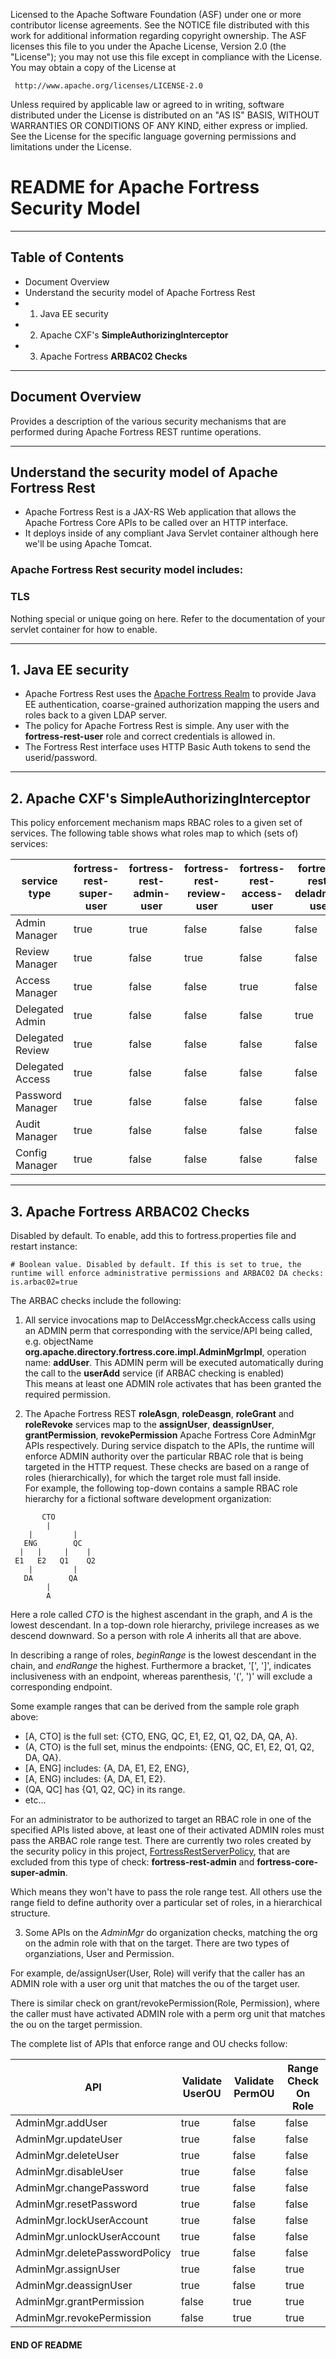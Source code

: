    Licensed to the Apache Software Foundation (ASF) under one
   or more contributor license agreements.  See the NOTICE file
   distributed with this work for additional information
   regarding copyright ownership.  The ASF licenses this file
   to you under the Apache License, Version 2.0 (the
   "License"); you may not use this file except in compliance
   with the License.  You may obtain a copy of the License at

     http://www.apache.org/licenses/LICENSE-2.0

   Unless required by applicable law or agreed to in writing,
   software distributed under the License is distributed on an
   "AS IS" BASIS, WITHOUT WARRANTIES OR CONDITIONS OF ANY
   KIND, either express or implied.  See the License for the
   specific language governing permissions and limitations
   under the License.

# README for Apache Fortress Security Model
___________________________________________________________________________________
## Table of Contents

 * Document Overview
 * Understand the security model of Apache Fortress Rest
 * 1. Java EE security
 * 2. Apache CXF's **SimpleAuthorizingInterceptor**
 * 3. Apache Fortress **ARBAC02 Checks**
___________________________________________________________________________________

## Document Overview

 Provides a description of the various security mechanisms that are performed during Apache Fortress REST runtime operations.
___________________________________________________________________________________

## Understand the security model of Apache Fortress Rest

 * Apache Fortress Rest is a JAX-RS Web application that allows the Apache Fortress Core APIs to be called over an HTTP interface.
 * It deploys inside of any compliant Java Servlet container although here we'll be using Apache Tomcat.

### Apache Fortress Rest security model includes:

### TLS

 Nothing special or unique going on here.  Refer to the documentation of your servlet container for how to enable.

___________________________________________________________________________________
## 1. Java EE security

 * Apache Fortress Rest uses the [Apache Fortress Realm](https://github.com/apache/directory-fortress-realm) to provide Java EE authentication, coarse-grained authorization mapping the users and roles back to a given LDAP server.
 * The policy for Apache Fortress Rest is simple.  Any user with the **fortress-rest-user** role and correct credentials is allowed in.
 * The Fortress Rest interface uses HTTP Basic Auth tokens to send the userid/password.
___________________________________________________________________________________
## 2. Apache CXF's **SimpleAuthorizingInterceptor**

This policy enforcement mechanism maps RBAC roles to a given set of services.  The following table shows what roles map to which (sets of) services:

| service type      | fortress-rest-super-user | fortress-rest-admin-user | fortress-rest-review-user | fortress-rest-access-user | fortress-rest-deladmin-user | fortress-rest-delreview-user | fortress-rest-delaccess-user | fortress-rest-pwmgr-user | fortress-rest-audit-user | fortress-rest-config-user |
| ----------------- | ------------------------ | ------------------------ | ------------------------- | ------------------------- | --------------------------- | ---------------------------- | ---------------------------- | ------------------------ | ------------------------ | ------------------------- |
| Admin  Manager    | true                     | true                     | false                     | false                     | false                       | false                        | false                        | false                    | false                    | false                     |
| Review Manager    | true                     | false                    | true                      | false                     | false                       | false                        | false                        | false                    | false                    | false                     |
| Access Manager    | true                     | false                    | false                     | true                      | false                       | false                        | false                        | false                    | false                    | false                     |
| Delegated Admin   | true                     | false                    | false                     | false                     | true                        | false                        | false                        | false                    | false                    | false                     |
| Delegated Review  | true                     | false                    | false                     | false                     | false                       | true                         | false                        | false                    | false                    | false                     |
| Delegated Access  | true                     | false                    | false                     | false                     | false                       | false                        | true                         | false                    | false                    | false                     |
| Password  Manager | true                     | false                    | false                     | false                     | false                       | false                        | false                        | true                     | false                    | false                     |
| Audit  Manager    | true                     | false                    | false                     | false                     | false                       | false                        | false                        | false                    | true                     | false                     |
| Config  Manager   | true                     | false                    | false                     | false                     | false                       | false                        | false                        | false                    | false                    | true                      |

___________________________________________________________________________________
## 3. Apache Fortress **ARBAC02 Checks**

 Disabled by default.  To enable, add this to fortress.properties file and restart instance:

 ```concept
# Boolean value. Disabled by default. If this is set to true, the runtime will enforce administrative permissions and ARBAC02 DA checks:
is.arbac02=true

 ```

The ARBAC checks include the following:

1. All service invocations map to DelAccessMgr.checkAccess calls using an ADMIN perm that corresponding with the service/API being called, e.g. objectName **org.apache.directory.fortress.core.impl.AdminMgrImpl**, operation name: **addUser**.
 This ADMIN perm will be executed automatically during the call to the **userAdd** service (if ARBAC checking is enabled)  
 This means at least one ADMIN role activates that has been granted the required permission.

2. The Apache Fortress REST **roleAsgn**, **roleDeasgn**, **roleGrant** and **roleRevoke** services map to the **assignUser**, **deassignUser**, **grantPermission**, **revokePermission** Apache Fortress Core AdminMgr APIs respectively.
 During service dispatch to the APIs, the runtime will enforce ADMIN authority over the particular RBAC role that is being targeted in the HTTP request. 
 These checks are based on a range of roles (hierarchically), for which the target role must fall inside.   
 For example, the following top-down contains a sample RBAC role hierarchy for a fictional software development organization:

 ```
        CTO
         |
     |         |
    ENG        QC
   |   |     |    |   
  E1   E2   Q1    Q2
     |         |
    DA        QA
         |
         A
 ```
    
 Here a role called *CTO* is the highest ascendant in the graph, and *A* is the lowest descendant. In a top-down role hierarchy, privilege increases as we descend downward.  So a person with role *A* inherits all that are above.

 In describing a range of roles, *beginRange* is the lowest descendant in the chain, and *endRange* the highest. Furthermore a bracket, '[', ']', indicates inclusiveness with an endpoint, whereas parenthesis, '(', ')' will exclude a corresponding endpoint.

 Some example ranges that can be derived from the sample role graph above:

 * [A, CTO] is the full set: {CTO, ENG, QC, E1, E2, Q1, Q2, DA, QA, A}. 
 * (A, CTO) is the full set, minus the endpoints: {ENG, QC, E1, E2, Q1, Q2, DA, QA}. 
 * [A, ENG] includes: {A, DA, E1, E2, ENG}, 
 * [A, ENG) includes: {A, DA, E1, E2}. 
 * (QA, QC] has {Q1, Q2, QC} in its range.
 * etc... 

 For an administrator to be authorized to target an RBAC role in one of the specified APIs listed above, at least one of their activated ADMIN roles must pass the ARBAC role range test.  There are currently two roles 
 created by the security policy in this project, [FortressRestServerPolicy](./src/main/resources/FortressRestServerPolicy.xml), that are excluded from this type of check: 
 **fortress-rest-admin** and **fortress-core-super-admin**. 

 Which means they won't have to pass the role range test.  All others use the range field to define authority over a particular set of roles, in a hierarchical structure. 
                                         
3. Some APIs on the *AdminMgr* do organization checks, matching the org on the admin role with that on the target.  There are two types of organziations, User and Permission.

 For example, de/assignUser(User, Role) will verify that the caller has an ADMIN role with a user org unit that matches the ou of the target user.
  
 There is similar check on grant/revokePermission(Role, Permission), where the caller must have activated ADMIN role with a perm org unit that matches the ou on the target permission.

 The complete list of APIs that enforce range and OU checks follow:

| API                            | Validate UserOU  | Validate PermOU | Range Check On Role | 
| ------------------------------ | ---------------- | ----------------| ------------------- | 
| AdminMgr.addUser               | true             | false           | false               | 
| AdminMgr.updateUser            | true             | false           | false               | 
| AdminMgr.deleteUser            | true             | false           | false               | 
| AdminMgr.disableUser           | true             | false           | false               | 
| AdminMgr.changePassword        | true             | false           | false               | 
| AdminMgr.resetPassword         | true             | false           | false               | 
| AdminMgr.lockUserAccount       | true             | false           | false               | 
| AdminMgr.unlockUserAccount     | true             | false           | false               | 
| AdminMgr.deletePasswordPolicy  | true             | false           | false               | 
| AdminMgr.assignUser            | true             | false           | true                | 
| AdminMgr.deassignUser          | true             | false           | true                | 
| AdminMgr.grantPermission       | false            | true            | true                | 
| AdminMgr.revokePermission      | false            | true            | true                | 


#### END OF README